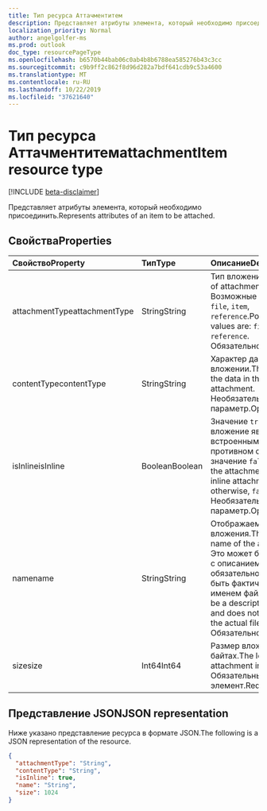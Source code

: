```yaml
---
title: Тип ресурса Аттачментитем
description: Представляет атрибуты элемента, который необходимо присоединить.
localization_priority: Normal
author: angelgolfer-ms
ms.prod: outlook
doc_type: resourcePageType
ms.openlocfilehash: b6570b44bab06c0ab4b8b6788ea585276b43c3cc
ms.sourcegitcommit: c9b9ff2c862f8d96d282a7bdf641cdb9c53a4600
ms.translationtype: MT
ms.contentlocale: ru-RU
ms.lasthandoff: 10/22/2019
ms.locfileid: "37621640"
---
```

# <a name="attachmentitem-resource-type"></a><span data-ttu-id="c957e-103">Тип ресурса Аттачментитем</span><span class="sxs-lookup"><span data-stu-id="c957e-103">attachmentItem resource type</span></span>

[!INCLUDE [beta-disclaimer](../../includes/beta-disclaimer.md)]

<span data-ttu-id="c957e-104">Представляет атрибуты элемента, который необходимо присоединить.</span><span class="sxs-lookup"><span data-stu-id="c957e-104">Represents attributes of an item to be attached.</span></span>

## <a name="properties"></a><span data-ttu-id="c957e-105">Свойства</span><span class="sxs-lookup"><span data-stu-id="c957e-105">Properties</span></span>

| <span data-ttu-id="c957e-106">Свойство</span><span class="sxs-lookup"><span data-stu-id="c957e-106">Property</span></span>     | <span data-ttu-id="c957e-107">Тип</span><span class="sxs-lookup"><span data-stu-id="c957e-107">Type</span></span>        | <span data-ttu-id="c957e-108">Описание</span><span class="sxs-lookup"><span data-stu-id="c957e-108">Description</span></span> |
|:-------------|:------------|:------------|
|<span data-ttu-id="c957e-109">attachmentType</span><span class="sxs-lookup"><span data-stu-id="c957e-109">attachmentType</span></span>|<span data-ttu-id="c957e-110">String</span><span class="sxs-lookup"><span data-stu-id="c957e-110">String</span></span>| <span data-ttu-id="c957e-111">Тип вложения.</span><span class="sxs-lookup"><span data-stu-id="c957e-111">The type of attachment.</span></span> <span data-ttu-id="c957e-112">Возможные значения: `file`, `item`, `reference`.</span><span class="sxs-lookup"><span data-stu-id="c957e-112">Possible values are: `file`, `item`, `reference`.</span></span> <span data-ttu-id="c957e-113">Обязательное.</span><span class="sxs-lookup"><span data-stu-id="c957e-113">Required.</span></span>|
|<span data-ttu-id="c957e-114">contentType</span><span class="sxs-lookup"><span data-stu-id="c957e-114">contentType</span></span>|<span data-ttu-id="c957e-115">String</span><span class="sxs-lookup"><span data-stu-id="c957e-115">String</span></span>|<span data-ttu-id="c957e-116">Характер данных во вложении.</span><span class="sxs-lookup"><span data-stu-id="c957e-116">The nature of the data in the attachment.</span></span> <span data-ttu-id="c957e-117">Необязательный параметр.</span><span class="sxs-lookup"><span data-stu-id="c957e-117">Optional.</span></span>|
|<span data-ttu-id="c957e-118">isInline</span><span class="sxs-lookup"><span data-stu-id="c957e-118">isInline</span></span>|<span data-ttu-id="c957e-119">Boolean</span><span class="sxs-lookup"><span data-stu-id="c957e-119">Boolean</span></span>|<span data-ttu-id="c957e-120">Значение `true`, если вложение является встроенным. В противном случае — значение `false`.</span><span class="sxs-lookup"><span data-stu-id="c957e-120">`true` if the attachment is an inline attachment; otherwise, `false`.</span></span> <span data-ttu-id="c957e-121">Необязательный параметр.</span><span class="sxs-lookup"><span data-stu-id="c957e-121">Optional.</span></span>|
|<span data-ttu-id="c957e-122">name</span><span class="sxs-lookup"><span data-stu-id="c957e-122">name</span></span>|<span data-ttu-id="c957e-123">String</span><span class="sxs-lookup"><span data-stu-id="c957e-123">String</span></span>|<span data-ttu-id="c957e-124">Отображаемое имя вложения.</span><span class="sxs-lookup"><span data-stu-id="c957e-124">The display name of the attachment.</span></span> <span data-ttu-id="c957e-125">Это может быть строка с описанием и не обязательно должно быть фактическим именем файла.</span><span class="sxs-lookup"><span data-stu-id="c957e-125">This can be a descriptive string and does not have to be the actual file name.</span></span> <span data-ttu-id="c957e-126">Обязательно.</span><span class="sxs-lookup"><span data-stu-id="c957e-126">Required.</span></span>|
|<span data-ttu-id="c957e-127">size</span><span class="sxs-lookup"><span data-stu-id="c957e-127">size</span></span>|<span data-ttu-id="c957e-128">Int64</span><span class="sxs-lookup"><span data-stu-id="c957e-128">Int64</span></span>|<span data-ttu-id="c957e-129">Размер вложения в байтах.</span><span class="sxs-lookup"><span data-stu-id="c957e-129">The length of the attachment in bytes.</span></span> <span data-ttu-id="c957e-130">Обязательный элемент.</span><span class="sxs-lookup"><span data-stu-id="c957e-130">Required.</span></span>|

## <a name="json-representation"></a><span data-ttu-id="c957e-131">Представление JSON</span><span class="sxs-lookup"><span data-stu-id="c957e-131">JSON representation</span></span>

<span data-ttu-id="c957e-132">Ниже указано представление ресурса в формате JSON.</span><span class="sxs-lookup"><span data-stu-id="c957e-132">The following is a JSON representation of the resource.</span></span>

<!-- {
  "blockType": "resource",
  "optionalProperties": [
    "contentType",
    "isInline"
  ],
  "@odata.type": "microsoft.graph.attachmentItem",
  "baseType": null
}-->

```json
{
  "attachmentType": "String",
  "contentType": "String",
  "isInline": true,
  "name": "String",
  "size": 1024
}
```

<!-- uuid: 16cd6b66-4b1a-43a1-adaf-3a886856ed98
2019-02-04 14:57:30 UTC -->
<!-- {
  "type": "#page.annotation",
  "description": "attachmentItem resource",
  "keywords": "",
  "section": "documentation",
  "tocPath": ""
}-->